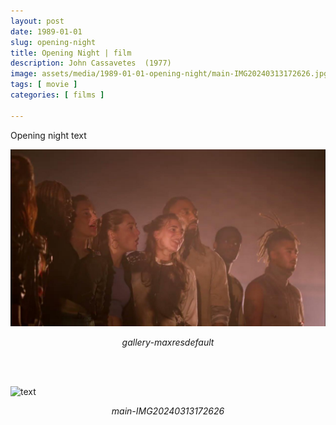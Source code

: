 ```yaml
---
layout: post
date: 1989-01-01
slug: opening-night
title: Opening Night | film
description: John Cassavetes  (1977)
image: assets/media/1989-01-01-opening-night/main-IMG20240313172626.jpg
tags: [ movie ]
categories: [ films ]

---
```


Opening night text



![text](assets/media/1989-01-01-opening-night/gallery-maxresdefault.jpg)

<div style="text-align: center;"><i>gallery-maxresdefault</i></div>

<br><br>


![text](assets/media/1989-01-01-opening-night/main-IMG20240313172626.jpg)

<div style="text-align: center;"><i>main-IMG20240313172626</i></div>

<br><br>


